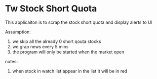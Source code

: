 # Tw Stock Short Quota
This applicaiton is to scrap the stock short quota and display alerts to UI

Assumption:
1. we skip all the already 0 short qouta stocks 
2. we grap news every 5 mins
3. the program will only be started when the market open

notes:
1. when stock in watch list appear in the list it will be in red 